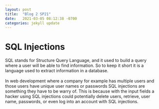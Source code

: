 ```yaml
---
layout: post
title:  "Blog 2 SP21"
date:   2021-03-05 08:12:38 -0700
categories: jekyll update
---
```


<h1>SQL Injections</h1>

<p>
    SQL stands for Structure Query Language, and it used to build a query where a user will be able to find information. So to keep it short it is a language used to extract information in a database. 
    <br>
    <br>
    In web development where a company for example has multiple users and those users have unique user names or passwords SQL injections are something they have to be warry of. This is because with the input fields a hacker using SQL injections could potentially delete users, retrieve, user name, passwords, or even log into an account with SQL injections.
</p>